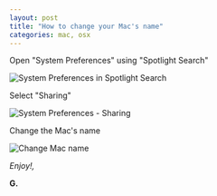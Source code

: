 ```yaml
---
layout: post
title: "How to change your Mac's name"
categories: mac, osx
---
```

Open "System Preferences" using "Spotlight Search"

![System Preferences in Spotlight Search](https://www.evernote.com/shard/s98/sh/f7f64d46-bfc8-4694-8ed2-d24ea3ad866f/1dad08b1c0a34485f5e4e8a7acaa2431/deep/0/Screen-Shot-2015-04-18-at-11.02.27.png)

Select "Sharing"

![System Preferences - Sharing](https://www.evernote.com/shard/s98/sh/44fea1b4-1b3c-453d-9531-32a5209d6ecf/ee63e26fa436f5450892fbab5cec6864/deep/0/Screen-Shot-2015-04-18-at-11.02.46.png)

Change the Mac's name

![Change Mac name](https://www.evernote.com/shard/s98/sh/2f8b412a-280f-4b69-9dbd-48100e8adf6c/25a504e99137cdf875df6086c5bc5773/deep/0/Screen-Shot-2015-04-18-at-11.02.55.png)

_Enjoy!,_

__G.__
